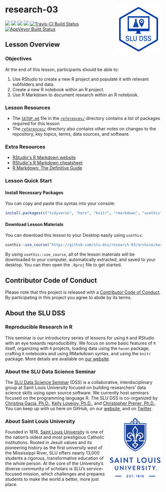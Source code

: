 # research-03 <img src="/img/logo.png" align="right" />
[![](https://img.shields.io/badge/seminar-reproducible%20research%20in%20r-brightgreen.svg)](https://github.com/slu-dss/research-03/)
[![](https://img.shields.io/badge/lesson%20status-under%20development-red.svg)](https://github.com/slu-dss/research-03/)
[![](https://img.shields.io/github/release/slu-dss/research-03.svg?label=version)](https://github.com/slu-dss/research-03/releases)
[![](https://img.shields.io/github/last-commit/slu-dss/research-03.svg)](https://github.com/slu-dss/research-03/commits/master)
[![Travis-CI Build Status](https://travis-ci.org/slu-dss/research-03.svg?branch=master)](https://travis-ci.org/slu-dss/research-03)
[![AppVeyor Build Status](https://ci.appveyor.com/api/projects/status/github/slu-dss/research-03?branch=master&svg=true)](https://ci.appveyor.com/project/chris-prener/research-03)

## Lesson Overview

### Objectives
At the end of this lesson, participants should be able to:

1. Use RStudio to create a new R project and populate it with relevant subfolders and data.
2. Create a new R notebook within an R project.
3. Use R Markdown to document research within an R notebook.

### Lesson Resources
* The [`SETUP.md`](/references/SETUP.md) file in the [`references/`](/references) directory contains a list of packages required for this lesson
* The [`references/`](/references) directory also contains other notes on changes to the repository, key topics, terms, data sources, and software.

### Extra Resources
* [RStudio's R Markdown website](https://rmarkdown.rstudio.com)
* [RStudio's R Markdown cheatsheet](http://www.rstudio.com/wp-content/uploads/2016/03/rmarkdown-cheatsheet-2.0.pdf)
* [R Markdown: The Definitive Guide](https://bookdown.org/yihui/rmarkdown/)

### Lesson Quick Start
#### Install Necessary Packages
You can copy and paste this syntax into your console:

```r
install.packages(c("tidyverse", "here", "knitr", "rmarkdown", "usethis"))
```

#### Download Lesson Materials
You can download this lesson to your Desktop easily using `usethis`:

```r
usethis::use_course("https://github.com/slu-dss/research-03/archive/master.zip")
```

By using `usethis::use_course`, all of the lesson materials will be downloaded to your computer, automatically extracted, and saved to your desktop. You can then open the `.Rproj` file to get started.

## Contributor Code of Conduct
Please note that this project is released with a [Contributor Code of Conduct](.github/CODE_OF_CONDUCT.md). By participating in this project you agree to abide by its terms.

## About the SLU DSS
### Reproducible Research in R
This seminar is our introductory series of lessons for using `R` and RStudio with an eye towards reproducibility. We focus on some basic features of `R` itself, organizing with `R` projects, loading data using the `haven` package, crafting `R` notebooks and using RMarkdown syntax, and using the `knitr` package. More details are available on [our website](https://slu-dss.github.io/news/dss06/).

### About the SLU Data Science Seminar
The [SLU Data Science Seminar](https://slu-dss.githb.io) (DSS) is a collaborative, interdisciplinary group at Saint Louis University focused on building researchers’ data science skills using open source software. We currently host seminars focused on the programming language R. The SLU DSS is co-organized by [Christina Gacia, Ph.D.](mailto:christina.garcia@slu.edu), [Kelly Lovejoy, Ph.D.](mailto:kelly.lovejoy@slu.edu), and [Christopher Prener, Ph.D.](mailto:chris.prener@slu.edu}). You can keep up with us here on GitHub, on our [website](https://slu-dss.githb.io), and on [Twitter](https://twitter.com/SLUDSS).

### About Saint Louis University <img src="/img/sluLogo.png" align="right" />
Founded in 1818, [Saint Louis University](http://www.slu.edu) is one of the nation’s oldest and most prestigious Catholic institutions. Rooted in Jesuit values and its pioneering history as the first university west of the Mississippi River, SLU offers nearly 13,000 students a rigorous, transformative education of the whole person. At the core of the University’s diverse community of scholars is SLU’s service-focused mission, which challenges and prepares students to make the world a better, more just place.
